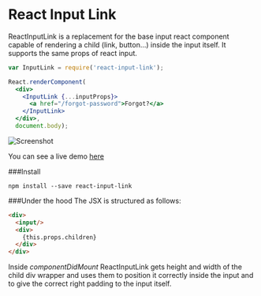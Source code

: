 # React Input Link

ReactInputLink is a replacement for the base input react component capable of rendering a child (link, button...) inside the input itself. It supports the same props of react input.

```jsx
var InputLink = require('react-input-link');

React.renderComponent(
  <div>
    <InputLink {...inputProps}>
      <a href="/forgot-password">Forgot?</a>
    </InputLink>
  </div>,
  document.body);
```

![Screenshot](http://s3.postimg.org/5j5bvp8cj/Screen_Shot_2015_06_23_at_22_15_42.png)

You can see a live demo [here](http://jsfiddle.net/FrancescoCioria/0ycfru3n/3/)

###Install
```
npm install --save react-input-link
```

###Under the hood
The JSX is structured as follows:
```html
<div>
  <input/>
  <div>
    {this.props.children}
  </div>
</div>
```

Inside *componentDidMount* ReactInputLink gets height and width of the child div wrapper and uses them to position it correctly inside the input and to give the correct right padding to the input itself.
